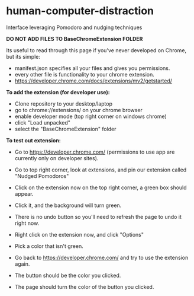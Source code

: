 # human-computer-distraction
Interface leveraging Pomodoro and nudging techniques

**DO NOT ADD FILES TO BaseChromeExtension FOLDER**

Its useful to read through this page if you've never developed on Chrome, but its simple:
- manifest.json specifies all your files and gives you permissions.
- every other file is functionality to your chrome extension.
- https://developer.chrome.com/docs/extensions/mv2/getstarted/

**To add the extension (for developer use):**
- Clone repository to your desktop/laptop
- go to chrome://extensions/ on your chrome browser
- enable developer mode (top right corner on windows chrome)
- click "Load unpacked"
- select the "BaseChromeExtension" folder

**To test out extension:**
- Go to https://developer.chrome.com/ (permissions to use app are currently only on developer sites).
- Go to top right corner, look at extensions, and pin our extension called "Nudged Pomodoros"
- Click on the extension now on the top right corner, a green box should appear.
- Click it, and the background will turn green.
- There is no undo button so you'll need to refresh the page to undo it right now.

- Right click on the extension now, and click "Options"
- Pick a color that isn't green.
- Go back to https://developer.chrome.com/ and try to use the extension again.
- The button should be the color you clicked.
- The page should turn the color of the button you clicked.
